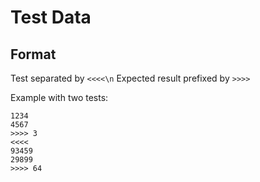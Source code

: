 # Test Data

## Format
Test separated by `<<<<\n`
Expected result prefixed by `>>>> `

Example with two tests:
```
1234
4567
>>>> 3
<<<<
93459
29899
>>>> 64
```

